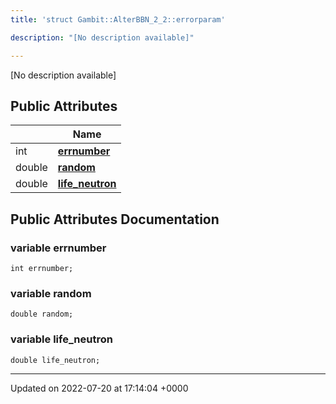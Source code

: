 ```yaml
---
title: 'struct Gambit::AlterBBN_2_2::errorparam'

description: "[No description available]"

---
```









[No description available]

## Public Attributes

|                | Name           |
| -------------- | -------------- |
| int | **[errnumber](/documentation/code/classes/structgambit_1_1alterbbn__2__2_1_1errorparam/#variable-errnumber)**  |
| double | **[random](/documentation/code/classes/structgambit_1_1alterbbn__2__2_1_1errorparam/#variable-random)**  |
| double | **[life_neutron](/documentation/code/classes/structgambit_1_1alterbbn__2__2_1_1errorparam/#variable-life-neutron)**  |

## Public Attributes Documentation

### variable errnumber

```
int errnumber;
```


### variable random

```
double random;
```


### variable life_neutron

```
double life_neutron;
```


-------------------------------

Updated on 2022-07-20 at 17:14:04 +0000